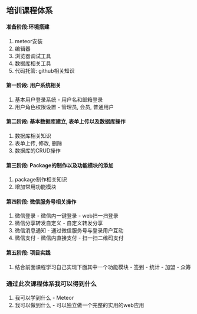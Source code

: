 ## 培训课程体系

#### 准备阶段:环境搭建
  1. meteor安装
  2. 编辑器
  3. 浏览器调试工具
  4. 数据库相关工具
  5. 代码托管: github相关知识

#### 第一阶段: 用户系统相关
  1. 基本用户登录系统
    - 用户名和邮箱登录
  2. 用户角色权限设置
    - 管理员, 会员, 普通用户

#### 第二阶段: 基本数据库建立, 表单上传以及数据库操作
  1. 数据库相关知识
  2. 表单上传, 修改, 删除
  3. 数据库的CRUD操作

#### 第三阶段: Package的制作以及功能模块的添加
  1. package制作相关知识
  2. 增加常用功能模块

#### 第四阶段: 微信服务号相关操作
  1. 微信登录
    - 微信内一键登录
    - web扫一扫登录
  2. 微信分享转发自定义
    - 自定义转发分享
  3. 微信消息通知
    - 通过微信服务号与登录用户互动
  4. 微信支付
    - 微信内直接支付
    - 扫一扫二维码支付

#### 第五阶段: 项目实践
  1. 结合前面课程学习自己实现下面其中一个功能模块
    - 签到
    - 统计
    - 加盟
    - 众筹

### 通过此次课程体系我可以得到什么
  1. 我可以学到什么
    - Meteor
  2. 我可以做到什么
    - 可以独立做一个完整的实用的web应用
